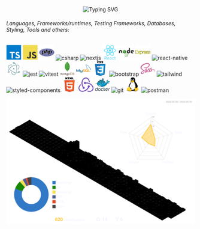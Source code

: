 <div align='center'>
  <img
    src="https://readme-typing-svg.demolab.com?font=Roboto&weight=500&size=25&duration=1000&pause=2000&color=E2E8EE&center=true&multiline=true&random=false&width=280&height=70&lines=Hi%2C+I'm+Vitor;A+Full-Stack+Developer"
    alt="Typing SVG">
</div>


###### Languages, Frameworks/runtimes, Testing Frameworks, Databases, Styling, Tools and others:

<img src='https://raw.githubusercontent.com/devicons/devicon/master/icons/typescript/typescript-original.svg'
  alt='typescript' width='40' height='40'>
<img src='https://raw.githubusercontent.com/devicons/devicon/master/icons/javascript/javascript-original.svg'
  alt='javascript' width='40' height='40'>
<img src='https://raw.githubusercontent.com/devicons/devicon/master/icons/php/php-original.svg' alt='php' width='40'
  height='40'>
<img src='https://upload.wikimedia.org/wikipedia/commons/thumb/b/bd/Logo_C_sharp.svg/256px-Logo_C_sharp.svg.png'
  alt='csharp' width='40' height='40'>
<img src='https://www.svgrepo.com/show/354113/nextjs-icon.svg' alt='nextjs' width='40' height='40'>
<img src='https://raw.githubusercontent.com/devicons/devicon/master/icons/react/react-original-wordmark.svg' alt='react'
  width='40' height='40'>
<img src='https://raw.githubusercontent.com/devicons/devicon/master/icons/nodejs/nodejs-original-wordmark.svg'
  alt='nodejs' width='40' height='40'>
<img src='./express.png' alt='express' width='40'>
<img src='https://devtop.io/wp-content/uploads/2022/10/react-native-1.png' alt='react-native' width='60' height='40'>
<img src='https://raw.githubusercontent.com/devicons/devicon/master/icons/electron/electron-original.svg' alt='electron'
  width='40' height='40'>
<img src="https://www.vectorlogo.zone/logos/jestjsio/jestjsio-icon.svg" alt="jest" width='40' height='40'>
<img src="https://vitest.dev/logo-shadow.svg" alt="vitest" width='40' height='40'>
<img src='https://raw.githubusercontent.com/devicons/devicon/master/icons/mongodb/mongodb-original-wordmark.svg'
  alt='mongodb' width='40' height='40'>
<img src='https://raw.githubusercontent.com/devicons/devicon/master/icons/mysql/mysql-original-wordmark.svg' alt='mysql'
  width='40' height='40'>
<img src='https://raw.githubusercontent.com/devicons/devicon/master/icons/css3/css3-original-wordmark.svg' alt='css3'
  width='40' height='40'>
<img
  src='https://upload.wikimedia.org/wikipedia/commons/thumb/b/b2/Bootstrap_logo.svg/512px-Bootstrap_logo.svg.png?20210507000024'
  alt='bootstrap' width='40'>
<img src='https://raw.githubusercontent.com/devicons/devicon/master/icons/sass/sass-original.svg' alt='sass' width='40'
  height='40'>
<img src='https://www.vectorlogo.zone/logos/tailwindcss/tailwindcss-icon.svg' alt='tailwind' width='40' height='40'>
<img src='https://www.svgrepo.com/show/374104/styled.svg' alt='styled-components' width='40'>
<img src='https://raw.githubusercontent.com/devicons/devicon/master/icons/html5/html5-original-wordmark.svg' alt='html5'
  width='40' height='40'>
<img src='https://raw.githubusercontent.com/devicons/devicon/master/icons/redux/redux-original.svg' alt='redux'
  width='40' height='40'>
<img src='https://raw.githubusercontent.com/devicons/devicon/master/icons/docker/docker-original-wordmark.svg'
  alt='docker' width='40' height='40'>
<img src='https://www.vectorlogo.zone/logos/git-scm/git-scm-icon.svg' alt='git' width='40' height='40'>
<img src='https://raw.githubusercontent.com/devicons/devicon/master/icons/linux/linux-original.svg' alt='linux'
  width='40' height='40'>
<img src='https://www.vectorlogo.zone/logos/getpostman/getpostman-icon.svg' alt='postman' width='40' height='40'>

<div align='center'>
  <img src="https://github.com/vitosnatios/vitosnatios/blob/main/profile-3d-contrib/profile-custom-rainbow.svg"
    width="640">
</div>
